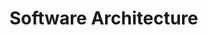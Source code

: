 <div id="title">

# Software Architecture

</div>
<div id="body">

<include src="introduction/container-index.md" boilerplate />
<include src="architectureDiagrams/container-index.md" boilerplate />
<include src="architecturalStyles/container-index.md" boilerplate />

</div>